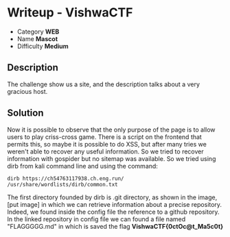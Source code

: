 # **Writeup - VishwaCTF**

* Category **WEB** <!-- challenge category -->
* Name **Mascot** <!-- challenge name -->
* Difficulty **Medium**

## Description
The challenge show us a site, and the description talks about a very gracious host. 

## **Solution**
Now it is possible to observe that the only purpose of the page is to allow users to play criss-cross game. There is a script on the frontend that permits this, so maybe it is possible to do XSS, but after many tries we weren't able to recover any useful information. So we tried to recover information with gospider but no sitemap was available. So we tried using dirb from kali command line and using the command:
```Shell
dirb https://ch54763117938.ch.eng.run/ /usr/share/wordlists/dirb/common.txt 
```
The first directory founded by dirb is .git directory, as shown in the image, [put image] in which we can retrieve information about a precise repository. Indeed, we found inside the config file the reference to a github repository. In the linked repository in config file we can found a file named "FLAGGGGG.md" in which is saved the flag **VishwaCTF{0ctOc@t_Ma5c0t}**
